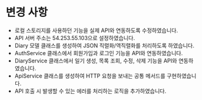 # 변경 사항

- 로컬 스토리지를 사용하던 기능을 실제 API와 연동하도록 수정하였습니다.
- API 서버 주소는 54.253.55.103으로 설정하였습니다.
- Diary 모델 클래스를 생성하여 JSON 직렬화/역직렬화를 처리하도록 하였습니다.
- AuthService 클래스에서 회원가입과 로그인 기능을 API와 연동하였습니다.
- DiaryService 클래스에서 일기 생성, 목록 조회, 수정, 삭제 기능을 API와 연동하였습니다.
- ApiService 클래스를 생성하여 HTTP 요청을 보내는 공통 메서드를 구현하였습니다.
- API 호출 시 발생할 수 있는 에러를 처리하는 로직을 추가하였습니다.
